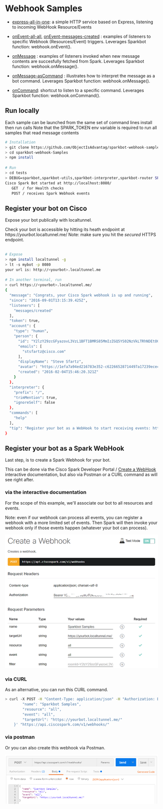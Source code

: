 # Webhook Samples 


- [express-all-in-one](express-all-in-one.js): a simple HTTP service based on Express, listening to incoming WebHook Resource/Events

- [onEvent-all-all](onEvent-all-all.js), [onEvent-messages-created](onEvent-messages-created.js) : examples of listeners to specific Webhook (Resources/Event) triggers. Leverages Sparkbot function: webhook.onEvent().

- [onMessage](onMessage.js) : examples of listeners invoked when new message contents are succesfully fetched from Spark. Leverages Sparkbot function: webhook.onMessage(). 

- [onMessage-asCommand](onMessage-asCommand.js) : illustrates how to interpret the message as a bot command. Leverages Sparkbot function: webhook.onMessage().

- [onCommand](onCommand.js): shortcut to listen to a specific command. Leverages Sparkbot function: webhook.onCommand().


## Run locally

Each sample can be launched from the same set of command lines install then run calls
Note that the SPARK_TOKEN env variable is required to run all samples that read message contents

``` bash
# Installation
> git clone https://github.com/ObjectIsAdvantag/sparkbot-webhook-samples
> cd sparkbot-webhook-Samples
> npm install

# Run
> cd tests
> DEBUG=sparkbot,sparkbot-utils,sparkbot-interpreter,sparkbot-router SPARK_TOKEN=XXXXXXXXXXXXXXXXXXXXXXXXXXXXXXXXXXXXXX node tests/express-all-in-one.js
Cisco Spark Bot started at http://localhost:8080/
   GET  / for Health checks
   POST / receives Spark Webhook events
``` 

## Register your bot on Cisco 

Expose your bot publically with localtunnel.

Check your bot is accessible by hitting its heath endpoint at https://*yourbot*.localtunnel.me/
Note: make sure you hit the _secured_ HTTPS endpoint.  

``` bash

# Expose
> npm install localtunnel -g
> lt -s mybot -p 8080
your url is: http://<yourbot>.localtunnel.me

# In another terminal, run
> curl https://<yourbot>.localtunnel.me/
{
  "message": "Congrats, your Cisco Spark webhook is up and running",
  "since": "2016-09-01T13:15:39.425Z",
  "listeners": [
    "messages/created"
  ],
  "token": true,
  "account": {
    "type": "human",
    "person": {
      "id": "Y2lzY29zcGFyazovL3VzL1BFT1BMRS85MmIzZGQ5YS02NzVkLTRhNDEtOGM0MS0yYWJkZjg5ZjQ0ZjQ",
      "emails": [
        "stsfartz@cisco.com"
      ],
      "displayName": "Steve Sfartz",
      "avatar": "https://1efa7a94ed216783e352-c62266528714497a17239ececf39e9e2.ssl.cf1.rackcdn.com/V1~c2582d2fb9d11e359e02b12c17800f09~aqSu09sCTVOOx45HJCbWHg==~1600",
      "created": "2016-02-04T15:46:20.321Z"
    }
  },
  "interpreter": {
    "prefix": "/",
    "trimMention": true,
    "ignoreSelf": false
  },
  "commands": [
    "help"
  ],
  "tip": "Register your bot as a WebHook to start receiving events: https://developer.ciscospark.com/endpoint-webhooks-post.html"
}
```


## Register your bot as a Spark WebHook

Last step, is to create a Spark Webhook for your bot.

This can be done via the Cisco Spark Developer Portal / [Create a WebHook](https://developer.ciscospark.com/endpoint-webhooks-post.html) interactive documentation,
but also via Postman or a CURL command as will see right after.

### via the interactive documentation

For the scope of this example, we'll associate our bot to all resources and events.

Note: even if our webhook can process all events, you can register a webhook with a more limited set of events. Then Spark will then invoke your webhook only if those events happen (whatever your bot can process).

![](../docs/img/spark4devs-create-webhook-all-all.png)


### via CURL

As an alternative, you can run this CURL command.

``` bash
> curl -X POST -H "Content-Type: application/json" -H "Authorization: Bearer YOUR_SPARK_TOKEN" -d '{
        "name": "Sparkbot Samples",
        "resource": "all",
        "event": "all",
        "targetUrl": "https://yourbot.localtunnel.me/"
    }' "https://api.ciscospark.com/v1/webhooks/"
```


### via postman

Or you can also create this webhook via Postman.

![](../docs/img/postman-create-webhook-all-all.png)






 